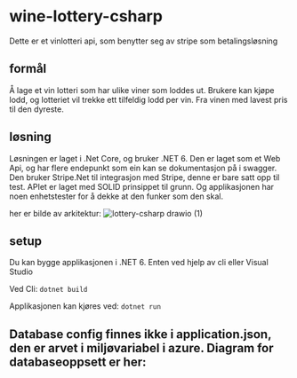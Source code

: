 # wine-lottery-csharp
Dette er et vinlotteri api, som benytter seg av stripe som betalingsløsning

## formål
Å lage et vin lotteri som har ulike viner som loddes ut. Brukere kan kjøpe lodd, og lotteriet vil trekke ett tilfeldig lodd per vin. Fra vinen med lavest pris til den dyreste. 

## løsning
Løsningen er laget i .Net Core, og bruker .NET 6. Den er laget som et Web Api, og har flere endepunkt som ein kan se dokumentasjon på i swagger. Den bruker Stripe.Net til integrasjon med Stripe, denne er bare satt opp til test. APIet er laget med SOLID prinsippet til grunn. Og applikasjonen har noen enhetstester for å dekke at den funker som den skal. 

her er bilde av arkitektur: 
![lottery-csharp drawio (1)](https://user-images.githubusercontent.com/16582039/233932316-ade9e130-9cd2-4bec-bea5-dcb5dd569316.png)

## setup
Du kan bygge applikasjonen i .NET 6. Enten ved hjelp av cli eller Visual Studio

Ved Cli:
 ```dotnet build ```
 
 Applikasjonen kan kjøres ved:
 ``` dotnet run ```
 
 ## Database config finnes ikke i application.json, den er arvet i miljøvariabel i azure. Diagram for databaseoppsett er her: 
 
